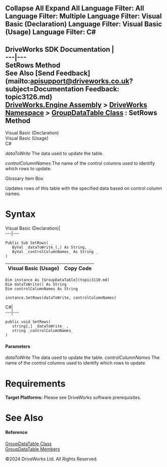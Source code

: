        

 Collapse All Expand All  Language Filter: All  Language Filter: Multiple  Language Filter: Visual Basic (Declaration) Language Filter: Visual Basic (Usage) Language Filter: C#  
---  
DriveWorks SDK Documentation  |   
---|---  
SetRows Method   
See Also [Send Feedback](mailto:apisupport@driveworks.co.uk?subject=Documentation Feedback: topic3126.md)  
[DriveWorks.Engine Assembly](topic2156.md) > [DriveWorks Namespace](topic2159.md) > [GroupDataTable Class](topic3110.md) : SetRows Method  
---  
  
Visual Basic (Declaration)    
Visual Basic (Usage)    
C# 

_dataToWrite_
    The data used to update the table.

_controlColumnNames_
    The name of the control columns used to identify which rows to update.

Glossary Item Box

Updates rows of this table with the specified data based on control column names. 

# Syntax

Visual Basic (Declaration)|   
---|---  
      
    
    Public Sub SetRows( _
       ByVal _dataToWrite_(,) As String, _
       ByVal _controlColumnNames_ As String _
    )   
  
Visual Basic (Usage)| Copy Code  
---|---  
      
    
    Dim instance As [GroupDataTable](topic3110.md)
    Dim dataToWrite() As String
    Dim controlColumnNames As String
     
    instance.SetRows(dataToWrite, controlColumnNames)  
  
C#|   
---|---  
      
    
    public void SetRows( 
       string[,] _dataToWrite_ ,
       string _controlColumnNames_
    )  
  
#### Parameters

 _dataToWrite_
    The data used to update the table.
_controlColumnNames_
    The name of the control columns used to identify which rows to update.

# Requirements

**Target Platforms:** Please see DriveWorks software prerequisites.

# See Also

#### Reference

[GroupDataTable Class](topic3110.md)   
[GroupDataTable Members](topic3111.md)

©2024 DriveWorks Ltd. All Rights Reserved.
